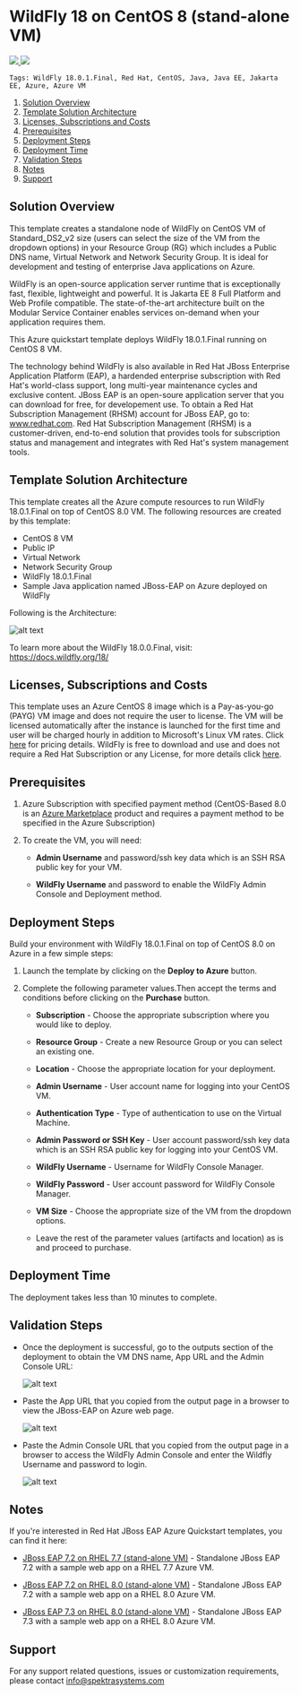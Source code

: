 # WildFly 18 on CentOS 8 (stand-alone VM)
<a href="https://portal.azure.com/#create/Microsoft.Template/uri/https%3A%2F%2Fraw.githubusercontent.com%2FSpektraSystems%2Fredhat-mw-cloud-quickstart%2Fmaster%2Fwildfly-standalone-centos8%2Fazuredeploy.json" target="_blank">
    <img src="https://raw.githubusercontent.com/Azure/azure-quickstart-templates/master/1-CONTRIBUTION-GUIDE/images/deploytoazure.png"/>
</a>
<a href="http://armviz.io/#/?load=https%3A%2F%2Fraw.githubusercontent.com%2FSpektraSystems%2Fredhat-mw-cloud-quickstart%2Fmaster%2Fwildfly-standalone-centos8%2Fazuredeploy.json" target="_blank">
    <img src="https://raw.githubusercontent.com/Azure/azure-quickstart-templates/master/1-CONTRIBUTION-GUIDE/images/visualizebutton.png"/>
</a>

`Tags: WildFly 18.0.1.Final, Red Hat, CentOS, Java, Java EE, Jakarta EE, Azure, Azure VM`

<!-- TOC -->

1. [Solution Overview](#solution-overview)
2. [Template Solution Architecture](#template-solution-architecture)
3. [Licenses, Subscriptions and Costs](#licenses-subscriptions-and-costs)
4. [Prerequisites](#prerequisites)
5. [Deployment Steps](#deployment-steps)
6. [Deployment Time](#deployment-time)
7. [Validation Steps](#validation-steps)
8. [Notes](#notes)
8. [Support](#support)

<!-- /TOC -->

## Solution Overview

This template creates a standalone node of WildFly on CentOS VM of Standard_DS2_v2 size (users can select the size of the VM from the dropdown options) in your Resource Group (RG) which includes a Public DNS name, Virtual Network and Network Security Group. It is ideal for development and testing of enterprise Java applications on Azure.

WildFly is an open-source application server runtime that is exceptionally fast, flexible, lightweight and powerful. It is Jakarta EE 8 Full Platform and Web Profile compatible.  The state-of-the-art architecture built on the Modular Service Container enables services on-demand when your application requires them.

This Azure quickstart template deploys WildFly 18.0.1.Final running on CentOS 8 VM.

The technology behind WildFly is also available in Red Hat JBoss Enterprise Application Platform (EAP), a hardended enterprise subscription with Red Hat's world-class support, long multi-year maintenance cycles and exclusive content. JBoss EAP is an open-soure application server that you can download for free, for developement use. To obtain a Red Hat Subscription Management (RHSM) account for JBoss EAP, go to: www.redhat.com. Red Hat Subscription Management (RHSM) is a customer-driven, end-to-end solution that provides tools for subscription status and management and integrates with Red Hat's system management tools.

## Template Solution Architecture 

This template creates all the Azure compute resources to run WildFly 18.0.1.Final on top of CentOS 8.0 VM. The following resources are created by this template:

- CentOS 8 VM 
- Public IP 
- Virtual Network 
- Network Security Group 
- WildFly 18.0.1.Final
- Sample Java application named JBoss-EAP on Azure deployed on WildFly

Following is the Architecture:

![alt text](images/wildfly-arch.png)

To learn more about the WildFly 18.0.0.Final, visit:
https://docs.wildfly.org/18/

## Licenses, Subscriptions and Costs 

This template uses an Azure CentOS 8 image which is a Pay-as-you-go (PAYG) VM image and does not require the user to license. The VM will be licensed automatically after the instance is launched for the first time and user will be charged hourly in addition to Microsoft's Linux VM rates.  Click [here](https://azure.microsoft.com/en-us/pricing/details/virtual-machines/linux/#linux) for pricing details. WildFly is free to download and use and does not require a Red Hat Subscription or any License, for more details click [here](https://www.wildfly.org/).

## Prerequisites 

1. Azure Subscription with specified payment method (CentOS-Based 8.0 is an [Azure Marketplace](https://azuremarketplace.microsoft.com/en-us/marketplace/apps/openlogic.centos?tab=Overview) product and requires a payment method to be specified in the Azure Subscription)

2. To create the VM, you will need:

    - **Admin Username** and password/ssh key data which is an SSH RSA public key for your VM.

    - **WildFly Username** and password to enable the WildFly Admin Console and Deployment method.

## Deployment Steps  

Build your environment with WildFly 18.0.1.Final on top of CentOS 8.0 on Azure in a few simple steps:  
1. Launch the template by clicking on the **Deploy to Azure** button.  
2. Complete the following parameter values.Then accept the terms and conditions before clicking on the **Purchase** button.

    - **Subscription** - Choose the appropriate subscription where you would like to deploy.

    - **Resource Group** - Create a new Resource Group or you can select an existing one.

    - **Location** - Choose the appropriate location for your deployment.

    - **Admin Username** - User account name for logging into your CentOS VM.

    - **Authentication Type** - Type of authentication to use on the Virtual Machine.

    - **Admin Password or SSH Key** - User account password/ssh key data which is an SSH RSA public key for logging into your CentOS VM.

    - **WildFly Username** - Username for WildFly Console Manager.

    - **WildFly Password** - User account password for WildFly Console Manager.

    - **VM Size** - Choose the appropriate size of the VM from the dropdown options.

    - Leave the rest of the parameter values (artifacts and location) as is and proceed to purchase.

## Deployment Time 

The deployment takes less than 10 minutes to complete.

## Validation Steps

- Once the deployment is successful, go to the outputs section of the deployment to obtain the VM DNS name, App URL and the Admin Console URL:

  ![alt text](images/output.png)

- Paste the App URL that you copied from the output page in a browser to view the JBoss-EAP on Azure web page.

  ![alt text](images/app.png)

- Paste the Admin Console URL that you copied from the output page in a browser to access the WildFly Admin Console and enter the Wildfly Username and password to login.

  ![alt text](images/wildfly-console.png)

## Notes

If you're interested in Red Hat JBoss EAP Azure Quickstart templates, you can find it here:

*  <a href="https://github.com/SpektraSystems/redhat-mw-cloud-quickstart/tree/master/jboss-eap-standalone-rhel7" target="_blank"> JBoss EAP 7.2 on RHEL 7.7 (stand-alone VM)</a> - Standalone JBoss EAP 7.2 with a sample web app on a RHEL 7.7 Azure VM.

*  <a href="https://github.com/SpektraSystems/redhat-mw-cloud-quickstart/tree/master/jboss-eap-standalone-rhel8" target="_blank"> JBoss EAP 7.2 on RHEL 8.0 (stand-alone VM)</a> - Standalone JBoss EAP 7.2 with a sample web app on a RHEL 8.0 Azure VM.

*  <a href="https://github.com/SpektraSystems/redhat-mw-cloud-quickstart/tree/master/jboss7.3-eap-standalone-rhel8" target="_blank"> JBoss EAP 7.3 on RHEL 8.0 (stand-alone VM)</a> - Standalone JBoss EAP 7.3 with a sample web app on a RHEL 8.0 Azure VM.

## Support 

For any support related questions, issues or customization requirements, please contact info@spektrasystems.com
